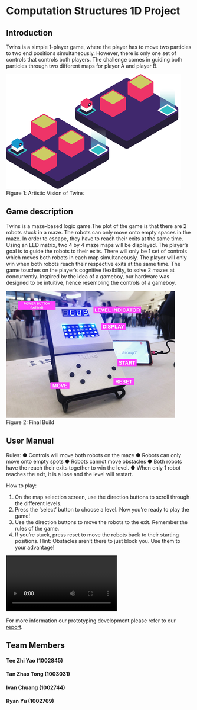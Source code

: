 # Computation Structures 1D Project

## Introduction
Twins is a simple 1-player game, where the player has to move two particles to two end positions simultaneously. However, there is only one set of controls that controls both players. The challenge comes in guiding both particles through two different maps for player A and player B.

![alt text](Images/CoverPic.png "Artistic Vision of Twins")</br>
Figure 1: Artistic Vision of Twins

## Game description
Twins is a maze-based logic game.The plot of the game is that there are 2 robots stuck in a maze. The robots can only move onto empty spaces in the maze. In order to escape, they have to reach their exits at the same time. 
Using an LED matrix, two 4 by 4 maze maps will be displayed. The player’s goal is to guide the robots to their exits. There will only be 1 set of controls which moves both robots in each map simultaneously. The player will only win when both robots reach their respective exits at the same time. The game touches on the player’s cognitive flexibility, to solve 2 mazes at concurrently. 
Inspired by the idea of a gameboy, our hardware was designed to be intuitive, hence resembling the controls of a gameboy.

![alt text](Images/FinalBuild.png "Final Build")</br>
Figure 2: Final Build

## User Manual
Rules:
● Controls will move both robots on the maze
● Robots can only move onto empty spots
● Robots cannot move obstacles
● Both robots have the reach their exits together to win the level.
● When only 1 robot reaches the exit, it is a lose and the level will restart. 
 
How to play:
1. On the map selection screen, use the direction buttons to scroll through the different levels.
2. Press the ‘select’ button to choose a level. Now you’re ready to play the game!
3. Use the direction buttons to move the robots to the exit. Remember the rules of the game.
4. If you’re stuck, press reset to move the robots back to their starting positions.
Hint: Obstacles aren’t there to just block you. Use them to your advantage!

![Twins Video](Images/video.mp4 "Demo")

<p>For more information our prototyping development please refer to our <a href="https://github.com/teezhiyao/1D_Twins_CI03_7/blob/master/Report.pdf/" title="report">
report</a>.</p>


## Team Members
#### Tee Zhi Yao (1002845)
#### Tan Zhao Tong (1003031)
#### Ivan Chuang (1002744)
#### Ryan Yu (1002769)
